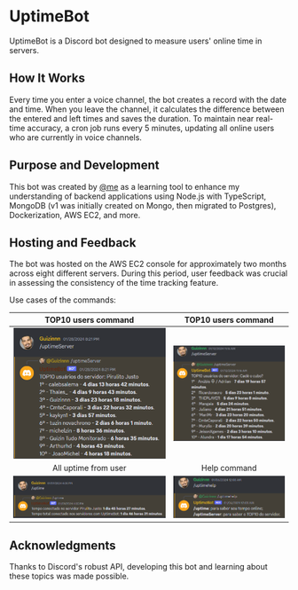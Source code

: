 
# UptimeBot

UptimeBot is a Discord bot designed to measure users' online time in servers.

## How It Works

Every time you enter a voice channel, the bot creates a record with the date and time. When you leave the channel, it calculates the difference between the entered and left times and saves the duration.
To maintain near real-time accuracy, a cron job runs every 5 minutes, updating all online users who are currently in voice channels.

## Purpose and Development

This bot was created by  [@me](https://github.com/GuilhermeSAraujo)  as a learning tool to enhance my understanding of backend applications using Node.js with TypeScript, MongoDB (v1 was initially created on Mongo, then migrated to Postgres), Dockerization, AWS EC2, and more.

## Hosting and Feedback

The bot was hosted on the AWS EC2 console for approximately two months across eight different servers. During this period, user feedback was crucial in assessing the consistency of the time tracking feature.

Use cases of the commands:

TOP10 users command | TOP10 users command
:-------------------------:|:-------------------------:
![uptimeServer - servidor X](./assets/uptimeServer1.png)  |  ![uptimeServer servidor Y](./assets/uptimeServer2.png)
All uptime from user | Help command
![uptime usuáruio](./assets/uptimeServer3.png)  |  ![uptimeHelp /uptimeServer4](./assets/uptimeServer4.png)

## Acknowledgments

Thanks to Discord's robust API, developing this bot and learning about these topics was made possible.
